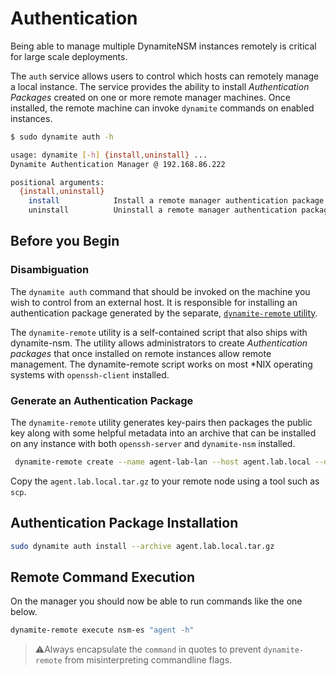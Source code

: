 # Authentication

Being able to manage multiple DynamiteNSM instances remotely is critical for large scale deployments.

The `auth` service allows users to control which hosts can remotely manage a local instance. 
The service provides the ability to install *Authentication Packages* created on one or more remote manager machines.
Once installed, the remote machine can invoke `dynamite` commands on enabled instances.

```bash
$ sudo dynamite auth -h

usage: dynamite [-h] {install,uninstall} ...
Dynamite Authentication Manager @ 192.168.86.222

positional arguments:
  {install,uninstall}
    install            Install a remote manager authentication package.
    uninstall          Uninstall a remote manager authentication package.
```

## Before you Begin

### Disambiguation

The `dynamite auth` command that should be invoked on the machine you wish to control from an external host. It is responsible for installing 
an authentication package generated by the separate, [`dynamite-remote` utility](/guides/03_dynamite_remote).

The `dynamite-remote` utility is a self-contained script that also ships with dynamite-nsm. The utility
allows administrators to create *Authentication packages* that once installed on remote instances allow remote management. 
The dynamite-remote script works on most *NIX operating systems with `openssh-client` installed.

### Generate an Authentication Package

The `dynamite-remote` utility generates key-pairs then packages the public key along with some helpful
metadata into an archive that can be installed on any instance with both `openssh-server` and `dynamite-nsm` installed.

```bash
 dynamite-remote create --name agent-lab-lan --host agent.lab.local --description "Lab Environment Agent - Zeek and Suricata
```

Copy the `agent.lab.local.tar.gz` to your remote node using a tool such as `scp`.

## Authentication Package Installation

```bash
sudo dynamite auth install --archive agent.lab.local.tar.gz
```

## Remote Command Execution

On the manager you should now be able to run commands like the one below.

```bash
dynamite-remote execute nsm-es "agent -h"
```

> ⚠️Always encapsulate the `command` in quotes to prevent `dynamite-remote` from misinterpreting commandline flags.

